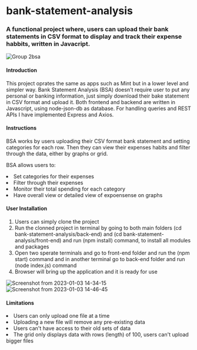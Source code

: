 # bank-statement-analysis
<h3> A functional project where, users can upload their bank statements in CSV format to display and track their expense habbits, written in Javacript.</h3>

![Group 2bsa ](https://user-images.githubusercontent.com/117464310/210423962-53b38e47-1c61-4589-8665-bb8baf290ecd.jpg)

<h4>Introduction</h4>
<p>This project oprates the same as apps such as Mint but in a lower level and simpler way. Bank Statement Analysis (BSA) doesn't require user to put any personal or banking information, just simply download their bake statement in CSV format and upload it. Both frontend and backend are written in Javascript, using node-json-db as database. For handling queries and REST APIs I have implemented Express and Axios.
</p>

<h4>Instructions</h4>
<p>BSA works by users uploading their CSV format bank statement and setting categories for each row. Then they can view their expenses habits and filter through the data, either by graphs or grid.

<p>BSA allows users to: </p><Li> Set categories for their expenses</li>
<li>Filter through their expenses</li> 
<li>Monitor their total spending for each category</li>
<li>Have overall view or detailed view of expoensense on graphs</li>
</p>

<h4>User Installation</h4>
<p>
<ol>
  <li>Users can simply clone the project</li>
  <li>Run the clonned project in terminal by going to both main folders (cd bank-statement-analysis/back-end) and (cd bank-statement-analysis/front-end) and run (npm install) command, to install all modules and packages</li>
  <li>Open two sperate terminals and go to front-end folder and run the (npm start) command and in another terminal go to back-end folder and run (node index.js) command</li>
  <li>Browser will bring up the application and it is ready for use</li>
</ol> 
</p>

![Screenshot from 2023-01-03 14-34-15](https://user-images.githubusercontent.com/117464310/210428472-b54a7bbf-2113-4377-91fd-f1ef3ca52dee.png)
![Screenshot from 2023-01-03 14-46-45](https://user-images.githubusercontent.com/117464310/210430251-d30f48c0-757c-405f-a510-db8c2b3f2e51.png)

<h4>Limitations</h4>
  <li>Users can only upload one file at a time</li>
  <li>Uploading a new file will remove any pre-existing data</li>
  <li>Users can't have access to their old sets of data</li>
  <li>The grid only displays data with rows (length) of 100, users can't upload bigger files</li>

